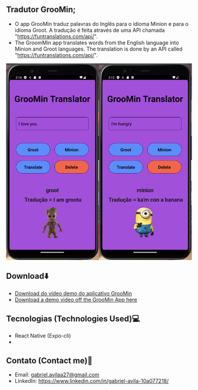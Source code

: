 ## Tradutor GrooMin;
* O app GrooMin traduz palavras do Inglês para o idioma Minion e para o idioma Groot. A tradução é feita através de uma API chamada "https://funtranslations.com/api/". 
* The GroomMin app translates words from the English language into Minion and Groot languages. The translation is done by an API called "https://funtranslations.com/api/".

<div style="display: grid; grid-template-columns: 1fr 1fr;">
    <img src="src/ReadmeSrc/groo_min_s02.png" alt="Groot translation image" style="width: 19rem">
    <img src="src/ReadmeSrc/groo_min_s01.png" alt="Minion translation image" style="width: 19rem">
</div>

## Download⬇️
* <a href="src/ReadmeSrc/groo_min_demo.mp4" download>Download do vídeo demo do aplicativo GrooMin</a>
* <a href="src/ReadmeSrc/groo_min_demo.mp4" download>Download a demo video off the GrooMin App here</a>

## Tecnologias (Technologies Used)💻
* React Native (Expo-cli)
* 
## Contato (Contact me)🔗
* Email: gabriel.avilaa27@gmail.com
* LinkedIn: https://www.linkedin.com/in/gabriel-avila-10a077218/
